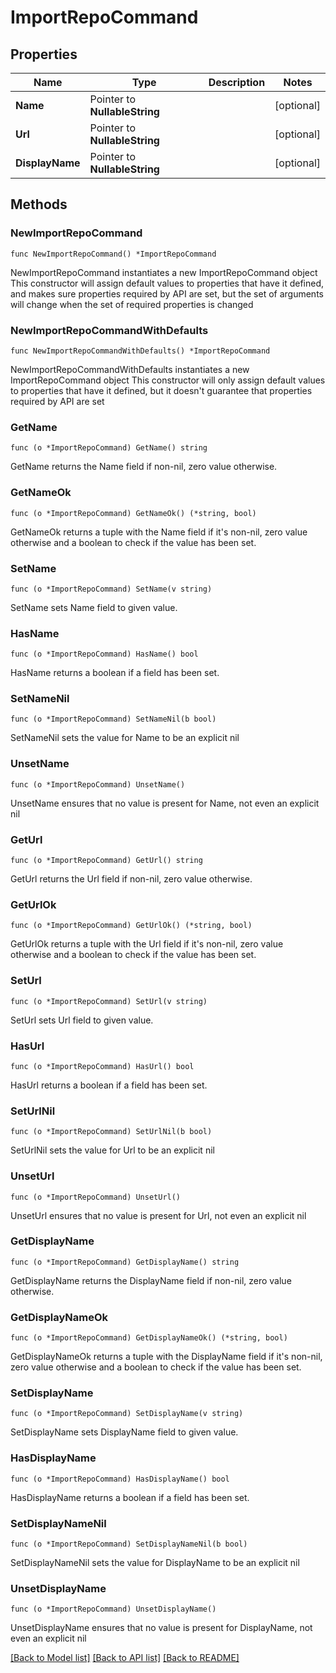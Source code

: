 # ImportRepoCommand

## Properties

Name | Type | Description | Notes
------------ | ------------- | ------------- | -------------
**Name** | Pointer to **NullableString** |  | [optional] 
**Url** | Pointer to **NullableString** |  | [optional] 
**DisplayName** | Pointer to **NullableString** |  | [optional] 

## Methods

### NewImportRepoCommand

`func NewImportRepoCommand() *ImportRepoCommand`

NewImportRepoCommand instantiates a new ImportRepoCommand object
This constructor will assign default values to properties that have it defined,
and makes sure properties required by API are set, but the set of arguments
will change when the set of required properties is changed

### NewImportRepoCommandWithDefaults

`func NewImportRepoCommandWithDefaults() *ImportRepoCommand`

NewImportRepoCommandWithDefaults instantiates a new ImportRepoCommand object
This constructor will only assign default values to properties that have it defined,
but it doesn't guarantee that properties required by API are set

### GetName

`func (o *ImportRepoCommand) GetName() string`

GetName returns the Name field if non-nil, zero value otherwise.

### GetNameOk

`func (o *ImportRepoCommand) GetNameOk() (*string, bool)`

GetNameOk returns a tuple with the Name field if it's non-nil, zero value otherwise
and a boolean to check if the value has been set.

### SetName

`func (o *ImportRepoCommand) SetName(v string)`

SetName sets Name field to given value.

### HasName

`func (o *ImportRepoCommand) HasName() bool`

HasName returns a boolean if a field has been set.

### SetNameNil

`func (o *ImportRepoCommand) SetNameNil(b bool)`

 SetNameNil sets the value for Name to be an explicit nil

### UnsetName
`func (o *ImportRepoCommand) UnsetName()`

UnsetName ensures that no value is present for Name, not even an explicit nil
### GetUrl

`func (o *ImportRepoCommand) GetUrl() string`

GetUrl returns the Url field if non-nil, zero value otherwise.

### GetUrlOk

`func (o *ImportRepoCommand) GetUrlOk() (*string, bool)`

GetUrlOk returns a tuple with the Url field if it's non-nil, zero value otherwise
and a boolean to check if the value has been set.

### SetUrl

`func (o *ImportRepoCommand) SetUrl(v string)`

SetUrl sets Url field to given value.

### HasUrl

`func (o *ImportRepoCommand) HasUrl() bool`

HasUrl returns a boolean if a field has been set.

### SetUrlNil

`func (o *ImportRepoCommand) SetUrlNil(b bool)`

 SetUrlNil sets the value for Url to be an explicit nil

### UnsetUrl
`func (o *ImportRepoCommand) UnsetUrl()`

UnsetUrl ensures that no value is present for Url, not even an explicit nil
### GetDisplayName

`func (o *ImportRepoCommand) GetDisplayName() string`

GetDisplayName returns the DisplayName field if non-nil, zero value otherwise.

### GetDisplayNameOk

`func (o *ImportRepoCommand) GetDisplayNameOk() (*string, bool)`

GetDisplayNameOk returns a tuple with the DisplayName field if it's non-nil, zero value otherwise
and a boolean to check if the value has been set.

### SetDisplayName

`func (o *ImportRepoCommand) SetDisplayName(v string)`

SetDisplayName sets DisplayName field to given value.

### HasDisplayName

`func (o *ImportRepoCommand) HasDisplayName() bool`

HasDisplayName returns a boolean if a field has been set.

### SetDisplayNameNil

`func (o *ImportRepoCommand) SetDisplayNameNil(b bool)`

 SetDisplayNameNil sets the value for DisplayName to be an explicit nil

### UnsetDisplayName
`func (o *ImportRepoCommand) UnsetDisplayName()`

UnsetDisplayName ensures that no value is present for DisplayName, not even an explicit nil

[[Back to Model list]](../README.md#documentation-for-models) [[Back to API list]](../README.md#documentation-for-api-endpoints) [[Back to README]](../README.md)



